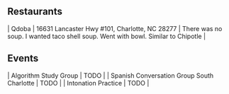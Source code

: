 
## Restaurants

| Qdoba | 16631 Lancaster Hwy #101, Charlotte, NC 28277 | There was no soup. I wanted taco shell soup. Went with bowl. Similar to Chipotle |

## Events

| Algorithm Study Group | TODO |
| Spanish Conversation Group South Charlotte | TODO |
| Intonation Practice  | TODO |
